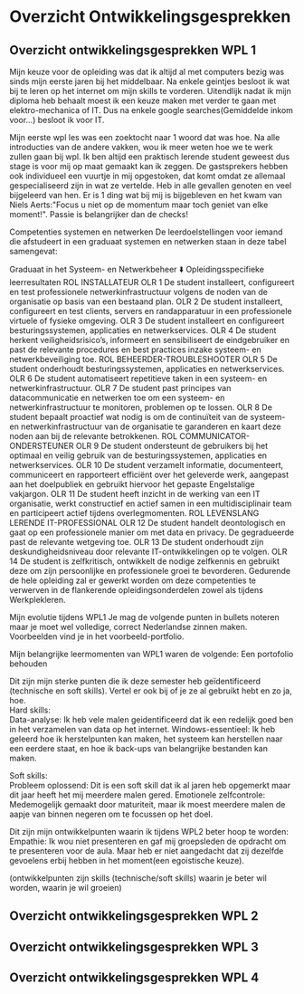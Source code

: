 # Overzicht Ontwikkelingsgesprekken

## Overzicht ontwikkelingsgesprekken WPL 1
Mijn keuze voor de opleiding was dat ik altijd al met computers bezig was sinds mijn eerste jaren bij het middelbaar. Na enkele geintjes besloot ik wat bij te leren op het internet om mijn skills te vorderen. Uitendlijk nadat ik mijn diploma heb behaalt moest ik een keuze maken met verder te gaan met elektro-mechanica of IT. Dus na enkele google searches(Gemiddelde inkom voor...) besloot ik voor IT.  

Mijn eerste wpl les was een zoektocht naar 1 woord dat was hoe. Na alle introducties van de andere vakken, wou ik meer weten hoe we te werk zullen gaan bij wpl. Ik ben altijd een praktisch lerende student geweest dus stage is voor mij op maat gemaakt kan ik zeggen. De gastsprekers hebben ook individueel een vuurtje in mij opgestoken, dat komt omdat ze allemaal gespecialiseerd zijn in wat ze vertelde. Heb in alle gevallen genoten en veel bijgeleerd van hen. Er is 1 ding wat bij mij is bijgebleven en het kwam van Niels Aerts:"Focus u niet op de momentum maar toch geniet van elke moment!". Passie is belangrijker dan de checks!

Competenties systemen en netwerken
De leerdoelstellingen voor iemand die afstudeert in een graduaat systemen en netwerken staan in deze tabel samengevat:

Graduaat in het Systeem- en Netwerkbeheer
⬇️ Opleidingsspecifieke leerresultaten
ROL	INSTALLATEUR
OLR 1	De student installeert, configureert en test professionele netwerkinfrastructuur volgens de noden van de organisatie op basis van een bestaand plan.
OLR 2	De student installeert, configureert en test clients, servers en randapparatuur in een professionele virtuele of fysieke omgeving.
OLR 3	De student installeert en configureert besturingssystemen, applicaties en netwerkservices.
OLR 4	De student herkent veiligheidsrisico’s, informeert en sensibiliseert de eindgebruiker en past de relevante procedures en best practices inzake systeem- en netwerkbeveiliging toe.
ROL	BEHEERDER-TROUBLESHOOTER
OLR 5	De student onderhoudt besturingssystemen, applicaties en netwerkservices.
OLR 6	De student automatiseert repetitieve taken in een systeem- en netwerkinfrastructuur.
OLR 7	De student past principes van datacommunicatie en netwerken toe om een systeem- en netwerkinfrastructuur te monitoren, problemen op te lossen.
OLR 8	De student bepaalt proactief wat nodig is om de continuïteit van de systeem- en netwerkinfrastructuur van de organisatie te garanderen en kaart deze noden aan bij de relevante betrokkenen.
ROL	COMMUNICATOR-ONDERSTEUNER
OLR 9	De student ondersteunt de gebruikers bij het optimaal en veilig gebruik van de besturingssystemen, applicaties en netwerkservices.
OLR 10	De student verzamelt informatie, documenteert, communiceert en rapporteert efficiënt over het geleverde werk, aangepast aan het doelpubliek en gebruikt hiervoor het gepaste Engelstalige vakjargon.
OLR 11	De student heeft inzicht in de werking van een IT organisatie, werkt constructief en actief samen in een multidisciplinair team en participeert actief tijdens overlegmomenten.
ROL	LEVENSLANG LERENDE IT-PROFESSIONAL
OLR 12	De student handelt deontologisch en gaat op een professionele manier om met data en privacy. De gegradueerde past de relevante wetgeving toe.
OLR 13	De student onderhoudt zijn deskundigheidsniveau door relevante IT-ontwikkelingen op te volgen.
OLR 14	De student is zelfkritisch, ontwikkelt de nodige zelfkennis en gebruikt deze om zijn persoonlijke en professionele groei te bevorderen.
Gedurende de hele opleiding zal er gewerkt worden om deze competenties te verwerven in de flankerende opleidingsonderdelen zowel als tijdens Werkplekleren.

Mijn evolutie tijdens WPL1
Je mag de volgende punten in bullets noteren maar je moet wel volledige, correct Nederlandse zinnen maken. Voorbeelden vind je in het voorbeeld-portfolio.

Mijn belangrijke leermomenten van WPL1 waren de volgende:
Een portofolio behouden

Dit zijn mijn sterke punten die ik deze semester heb geïdentificeerd (technische en soft skills). Vertel er ook bij of je ze al gebruikt hebt en zo ja, hoe.  
Hard skills:             
Data-analyse: Ik heb vele malen geidentificeerd dat ik een redelijk goed ben in het verzamelen van data op het internet.
Windows-essentieel: Ik heb geleerd hoe ik herstelpunten kan maken, het systeem kan herstellen naar een eerdere staat, en hoe ik back-ups van belangrijke bestanden kan maken.

Soft skills:        
Probleem oplossend: Dit is een soft skill dat ik al jaren heb opgemerkt maar dit jaar heeft het mij meerdere malen gered.
Emotionele zelfcontrole: Medemogelijk gemaakt door maturiteit, maar ik moest meerdere malen de aapje van binnen negeren om te focussen op het doel.

Dit zijn mijn ontwikkelpunten waarin ik tijdens WPL2 beter hoop te worden:
Empathie: Ik wou niet presenteren en gaf mij groepsleden de opdracht om te presenteren voor de aula. Maar heb er niet aangedacht dat zij dezelfde gevoelens erbij hebben in het moment(een egoistische keuze).

(ontwikkelpunten zijn skills (technische/soft skills) waarin je beter wil worden, waarin je wil groeien)

## Overzicht ontwikkelingsgesprekken WPL 2

## Overzicht ontwikkelingsgesprekken WPL 3

## Overzicht ontwikkelingsgesprekken WPL 4
